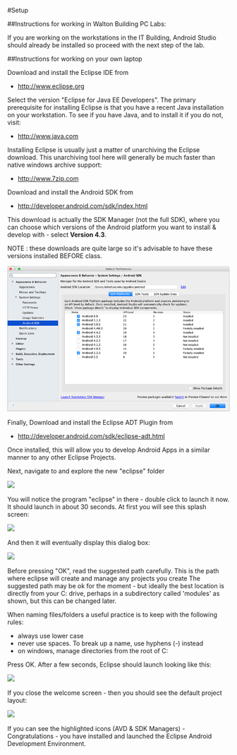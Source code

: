 #Setup

##Instructions for working in Walton Building PC Labs:

If you are working on the workstations in the IT Building, Android Studio should already be installed so proceed with the next step of the lab.

##Instructions for working on your own laptop

Download and install the Eclipse IDE from

 - <http://www.eclipse.org>

Select the version "Eclipse for Java EE Developers". The primary prerequisite for installing Eclipse is that you have a recent Java installation on your workstation. To see if you have Java, and to install it if you do not, visit:

 - <http://www.java.com>

Installing Eclipse is usually just a matter of unarchiving the Eclipse download. This unarchiving tool here will generally be much faster than native windows archive support:

 - <http://www.7zip.com>

Download and install the Android SDK from

- <http://developer.android.com/sdk/index.html>

This download is actually the SDK Manager (not the full SDK), where you can choose which versions of the Android platform you want to install & develop with - select <b>Version 4.3</b>. 

NOTE : these downloads are quite large so it's advisable to have these versions installed BEFORE class.

![](../img/sdk.png)

Finally, Download and install the Eclipse ADT Plugin from

- <http://developer.android.com/sdk/eclipse-adt.html>

Once installed, this will allow you to develop Android Apps in a similar manner to any other Eclipse Projects.

Next, navigate to and explore the new "eclipse" folder

![](../img/01.png)

You will notice the program "eclipse" in there - double click to launch it now. It should launch in about 30 seconds. At first you will see this splash screen:

![](../img/02.png)
 
And then it will eventually display this dialog box:

![](../img/03.png)

Before pressing "OK", read the suggested path carefully. This is the path where eclipse will create and manage any projects you create The suggested path may be ok for the moment - but ideally the best location is directly from your C: drive, perhaps in a subdirectory called 'modules' as shown, but this can be changed later. 

When naming files/folders a useful practice is to keep with the following rules:

- always use lower case
- never use spaces. To break up a name, use hyphens (-) instead
- on windows, manage directories from the root of C:

Press OK. After a few seconds, Eclipse should launch looking like this:

![](../img/05.png)

If you close the welcome screen - then you should see the default project layout:

![](../img/05a.png)


If you can see the highlighted icons (AVD & SDK Managers) - Congratulations - you have installed and launched the Eclipse Android Development Environment.



